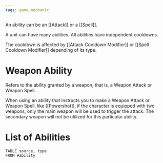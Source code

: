 ```yaml
---
tags: game_mechanic
---
```


An ability can be an [[Attack]] or a [[Spell]]. 

A unit can have many abilities. All abilities have independent cooldowns.

The cooldown is affected by [[Attack Cooldown Modifier]] or [[Spell Cooldown Modifier]] depending of  its type.

# Weapon Ability

Refers to the ability granted by a weapon, that is, a Weapon Attack or Weapon Spell. 

When using an ability that instructs you to make a Weapon Attack or Weapon Spell, like [[Powershot]], if the character is equipped with two weapons, only the main weapon will be used to trigger the attack. The secondary weapon will not be utilized for this particular ability.

# List of Abilities
```dataview
TABLE source, type
FROM #ability 
```
